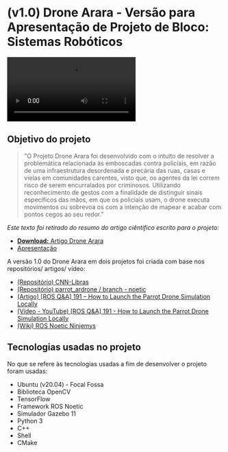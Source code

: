 # **(v1.0)** Drone Arara - Versão para Apresentação de Projeto de Bloco: Sistemas Robóticos

<video align="center">
    <source src="/files/SJTU_apresentacao.mp4" type="video/mp4">
</video>

## Objetivo do projeto

> "O Projeto Drone Arara foi desenvolvido com o intuito de resolver a problemática relacionada às emboscadas contra policiais, em razão de uma infraestrutura desordenada e precária das ruas, casas e vielas em comunidades carentes, visto que, os agentes da lei correm risco de serem encurralados por criminosos. Utilizando reconhecimento de gestos com a finalidade de distinguir sinais específicos das mãos, em que os policiais usam, o drone executa movimentos ou sobrevoa os com a intenção de mapear e acabar com pontos cegos ao seu redor."
 
*Este texto foi retirado do resumo do artigo ciêntifico escrito para o projeto:*
 - [**Download:** Artigo Drone Arara](/files/ARTIGO_DRONE_ARARA.pdf)
 - [Apresentação](/files/apresentação_ros.pptx)

A versão 1.0 do Drone Arara em dois projetos foi criada com base nos repositórios/ artigos/ vídeo:

 - [(Repositório) CNN-Libras](https://github.com/lucaaslb/cnn-libras)
 - [(Repositório) parrot_ardrone / branch - noetic](https://bitbucket.org/theconstructcore/parrot_ardrone/src/noetic/) 
 - [(Artigo) [ROS Q&A] 191 – How to Launch the Parrot Drone Simulation Locally](https://www.theconstructsim.com/how-to-launch-drone-simulation-locally/)
 - [(Vídeo - YouTube) [ROS Q&A] 191 - How to Launch the Parrot Drone Simulation Locally](https://www.youtube.com/watch?v=dwdVwwngMow&ab_channel=TheConstruct)
 - [(Wiki) ROS Noetic Ninjemys](http://wiki.ros.org/noetic)

## Tecnologias usadas no projeto
No que se refere às tecnologias usadas a fim de desenvolver o projeto foram usadas:

 * Ubuntu (v20.04) - Focal Fossa
 * Biblioteca OpenCV
 * TensorFlow
 * Framework ROS Noetic
 * Simulador Gazebo 11
 * Python 3
 * C++
 * Shell
 * CMake
 
